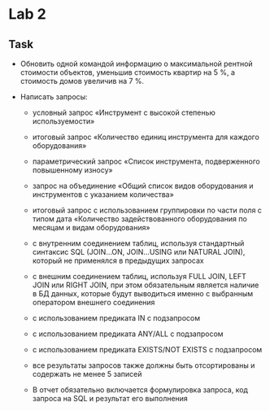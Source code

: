 # Lab 2

## Task

- Обновить одной командой информацию о максимальной рентной стоимости объектов, уменьшив стоимость квартир на 5 %, а стоимость домов увеличив на 7 %.

- Написать запросы:
  - условный запрос «Инструмент с высокой степенью используемости»
  - итоговый запрос «Количество единиц инструмента для каждого оборудования»
  - параметрический запрос «Список инструмента, подверженного повышенному износу»
  - запрос на объединение «Общий список видов оборудования и инструментов с указанием количества»
  - итоговый запрос с использованием группировки по части поля с типом дата
«Количество задействованного оборудования по месяцам и видам оборудования»
  - с внутренним соединением таблиц, используя стандартный синтаксис SQL
(JOIN…ON, JOIN…USING или NATURAL JOIN), который не применялся в предыдущих запросах
  - с внешним соединением таблиц, используя FULL JOIN, LEFT JOIN или RIGHT JOIN, при этом обязательным
является наличие в БД данных, которые будут выводиться именно с выбранным оператором внешнего соединения
  - с использованием предиката IN с подзапросом
  - с использованием предиката ANY/ALL с подзапросом
  - с использованием предиката EXISTS/NOT EXISTS с подзапросом

  - все результаты запросов также должны быть отсортированы и содержать не менее 5 записей
  - В отчет обязательно включается формулировка запроса, код запроса на SQL и результат его выполнения
